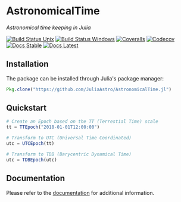 # AstronomicalTime

*Astronomical time keeping in Julia*

[![Build Status Unix][travis-badge]][travis-url] [![Build Status Windows][av-badge]][av-url] [![Coveralls][coveralls-badge]][coveralls-url] [![Codecov][codecov-badge]][codecov-url] [![Docs Stable][docs-badge-stable]][docs-url-stable] [![Docs Latest][docs-badge-latest]][docs-url-latest]

## Installation

The package can be installed through Julia's package manager:

```julia
Pkg.clone("https://github.com/JuliaAstro/AstronomicalTime.jl")
```

## Quickstart

```julia
# Create an Epoch based on the TT (Terrestial Time) scale
tt = TTEpoch("2018-01-01T12:00:00")

# Transform to UTC (Universal Time Coordinated)
utc = UTCEpoch(tt)

# Transform to TDB (Barycentric Dynamical Time)
utc = TDBEpoch(utc)
```

## Documentation

Please refer to the [documentation][docs-url-stable] for additional
information.

[travis-badge]: https://travis-ci.org/JuliaAstro/AstronomicalTime.jl.svg?branch=master
[travis-url]: https://travis-ci.org/JuliaAstro/AstronomicalTime.jl
[av-badge]: https://ci.appveyor.com/api/projects/status/13l2bwswxbl1g8cq?svg=true
[av-url]: https://ci.appveyor.com/project/helgee/astronomicaltime-jl
[coveralls-badge]: https://coveralls.io/repos/github/JuliaAstro/AstronomicalTime.jl/badge.svg?branch=master
[coveralls-url]: https://coveralls.io/github/JuliaAstro/AstronomicalTime.jl?branch=master
[codecov-badge]: http://codecov.io/github/JuliaAstro/AstronomicalTime.jl/coverage.svg?branch=master
[codecov-url]: http://codecov.io/github/JuliaAstro/AstronomicalTime.jl?branch=master
[docs-badge-latest]: https://img.shields.io/badge/docs-latest-blue.svg
[docs-url-latest]: https://juliaastro.github.io/AstronomicalTime.jl/latest
[docs-badge-stable]: https://img.shields.io/badge/docs-stable-blue.svg
[docs-url-stable]: https://juliaastro.github.io/AstronomicalTime.jl/stable